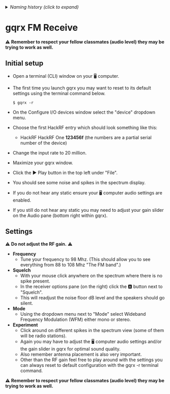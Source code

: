<details><summary><i>Naming history (click to expand)</i></summary>
<pre>
2023 May 22: 040_gqrx_FM_Receive.md
</pre>
</details>

# gqrx FM Receive #

⚠️ **Remember to respect your fellow classmates (audio level) they may be trying to work as well.**  
## Initial setup ##  
- Open a terminal (CLI) window on your 🖥️ computer.  
- The first time you launch gqrx you may want to reset to its default settings using the terminal command below.  
  
      $ gqrx -r    
- On the Configure I/O devices window select the "device" dropdown menu.
- Choose the first HackRF entry which should look something like this:  
  - HackRF HackRF One **123456f** (the numbers are a partial serial number of the device) 
- Change the input rate to 20 million.
- Maximize your gqrx window. 
- Click the ▶️ Play button in the top left under "File".  
- You should see some noise and spikes in the spectrum display.
- If you do not hear any static ensure your 🖥️ computer audio settings are enabled.  
- If you still do not hear any static you may need to adjust your gain slider on the Audio pane (bottom right within gqrx).  

## Settings ##   
⚠️ **Do not adjust the RF gain.** ⚠️ 
- **Frequency**  
  - Tune your frequency to 98 Mhz. (This should allow you to see everything from 88 to 108 Mhz "The FM band".) 
- **Squelch**  
  - With your mouse click anywhere on the spectrum where there is no spike present.
  - In the receiver options pane (on the right) click the 🅰️ button next to "Squelch".
  - This will readjust the noise floor dB level and the speakers should go silent.  
- **Mode**
  - Using the dropdown menu next to "Mode" select Wideband Frequency Modulation (WFM) either mono or stereo.  
- **Experiment**
  - Click around on different spikes in the spectrum view (some of them will be radio stations).
  - Again you may have to adjust the 🖥️ computer audio settings and/or the gain slider in gqrx for optimal sound quality.  
  - Also remember antenna placement is also very important.
  - Other than the RF gain feel free to play around with the settings you can always reset to default configuration with the gqrx -r terminal command.  
 
⚠️ **Remember to respect your fellow classmates (audio level) they may be trying to work as well.**
